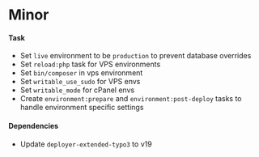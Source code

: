 # Minor

#### Task

- Set `live` environment to be `production` to prevent database overrides
- Set `reload:php` task for VPS environments
- Set `bin/composer` in vps environment
- Set `writable_use_sudo` for VPS envs
- Set `writable_mode` for cPanel envs
- Create `environment:prepare` and `environment:post-deploy` tasks to handle environment specific settings

#### Dependencies

- Update `deployer-extended-typo3` to v19

